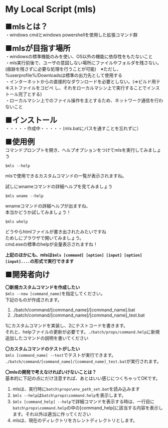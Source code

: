 # My Local Script (mls)

<font size="5">**■mlsとは？**</font><br>
・windows cmdとwindows powershellを使用した拡張コマンド群<br>

<font size="5">**■mlsが目指す場所**</font><br>
・windowsの標準機能のみを使い、OS以外の機能に依存性をもたないこと<br>
・mls実行前後で、ユーザの意図しない場所にファイルやフォルダを残さない。(痕跡を残さずに必要な処理を行うことが可能)　※ただし、%userprofile%/Downloadsは標準の出力先として使用する<br>
・インターネットからの直接的なダウンロードを必要としない。(⇒ビルド用テキストファイルをコピぺ
し、それをローカルマシン上で実行することでインストール完了とする)<br>
・ローカルマシン上でのファイル操作を主とするため、ネットワーク通信を行わないこと<br>

<font size="5">**■インストール**</font><br>
・・・・・作成中・・・・・（mls.batにパスを通すことを忘れずに）

<font size="5">**■使用例**</font><br>
コマンドプロンプトを開き、ヘルプオプションをつけてmlsを実行してみましょう
```
$mls --help
```
mlsで使用できるカスタムコマンドの一覧が表示されますね。<br>

試しにwnameコマンドの詳細ヘルプを見てみましょう
```
$mls wname --help
```
wnameコマンドの詳細ヘルプが出ますね、<br>
本当かどうか試してみましょう！<br>

```
$mls whelp
```
どうやらhtmlファイルが書き出されたみたいですね<br>
ためしにブラウザで開いてみましょう。<br>
cmd.exeの標準のhelpが全量表示されますね！<br>

**上記のほかにも、mlsは`$mls [command] [option] [input] [option] [input]....`の形式で実行できます**

<font size="5">**■開発者向け**</font><br>

**〇新規カスタムコマンドを作成したい**<br>
`$mls --new [command_name]`を指定してください。<br>
下記のものが作成されます。<br>
1. ./batch/command/[command_name]/[command_name].bat<br>
2. ./batch/command/[command_name]/[command_name]_test.bat<br>

1にカスタムコマンドを実装し、2にテストコードを書きます。<br>
それと、helpファイルの更新が必要です。`./batch/props/command.help`に新規追加したコマンドの説明を書いてください<br>


**〇カスタムコマンドのテストがしたい**<br>
 `$mls [command_name] --test`でテストが実行できます。<br>
`./batch/command/[command_name]/[command_name]_test.bat`が実行されます。

**〇mlsの開発で考えなければいけないことは？**<br>
基本的に下記の点にだけ注意すれば、あとはいい感じにつくちゃってOKです。
1. mlsは、実行時に`batch\props\env_path_set.bat`を読み込みます
2. `$mls --help`は`batch\props\command.help`を表示します。
3. `$mls [command_help] --help`で詳細コマンドを表示する時は、一行目に`batch\props\command.help`の中の[command_help]に該当する内容を表示します。それ以外は適当に作ってください
4. mlsは、現在のディレクトリをカレントディレクトリとします。
